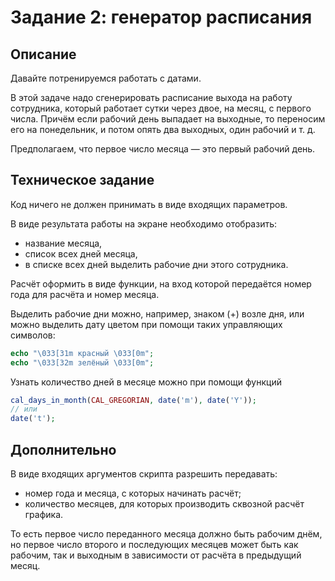 # Задание 2: генератор расписания

## Описание
Давайте потренируемся работать с датами.

В этой задаче надо сгенерировать расписание выхода на работу сотрудника, который работает сутки через двое, на месяц, с первого числа. Причём если рабочий день выпадает на выходные, то переносим его на понедельник, и потом опять два выходных, один рабочий и т. д.

Предполагаем, что первое число месяца — это первый рабочий день.

## Техническое задание
Код ничего не должен принимать в виде входящих параметров.

В виде результата работы на экране необходимо отобразить:
* название месяца,
* список всех дней месяца,
* в списке всех дней выделить рабочие дни этого сотрудника.

Расчёт оформить в виде функции, на вход которой передаётся номер года для расчёта и номер месяца.

Выделить рабочие дни можно, например, знаком (+) возле дня, или можно выделить дату цветом
при помощи таких управляющих символов:
```php
echo "\033[31m красный \033[0m";
echo "\033[32m зелёный \033[0m";
```

Узнать количество дней в месяце можно при помощи функций
```php
cal_days_in_month(CAL_GREGORIAN, date('m'), date('Y'));
// или
date('t');
```

## Дополнительно
В виде входящих аргументов скрипта разрешить передавать:
* номер года и месяца, с которых начинать расчёт;
* количество месяцев, для которых производить сквозной расчёт графика.

То есть первое число переданного месяца должно быть рабочим днём, но первое число второго и последующих месяцев
может быть как рабочим, так и выходным в зависимости от расчёта в предыдущий месяц.   